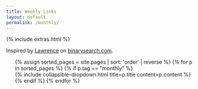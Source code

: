 ```yaml
---
title: Weekly Links
layout: default
permalink: /monthly/
---
```


{% include extras.html %}

Inspired by [Lawrence](https://www.wawrencelu.com/) on [binarysearch.com](https://www.binarysearch.com).

<!-- sorting dates is bad so do this for now -->

<ol>
{% assign sorted_pages = site.pages | sort: 'order' | reverse %}
  {% for p in sorted_pages %}
    {% if p.tag == "monthly" %}
      <div>{% include collapsible-dropdown.html title=p.title content=p.content %}</div>
    {% endif %}
  {% endfor %}
</ol>
